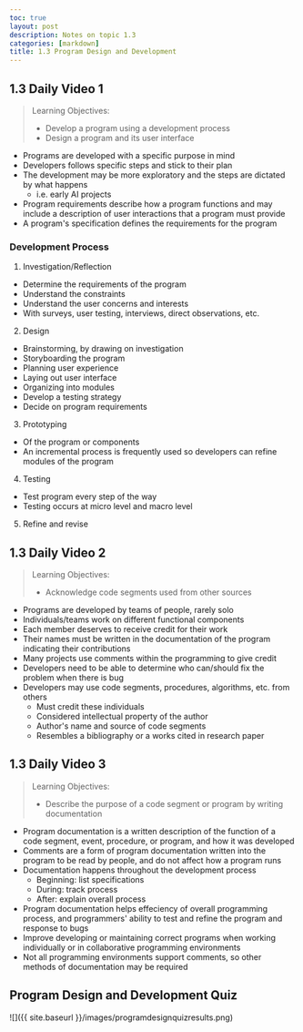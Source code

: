 ```yaml
---
toc: true
layout: post
description: Notes on topic 1.3
categories: [markdown]
title: 1.3 Program Design and Development
---
```


## 1.3 Daily Video 1
> Learning Objectives:
> - Develop a program using a development process
> - Design a program and its user interface


- Programs are developed with a specific purpose in mind
- Developers follows specific steps and stick to their plan
- The development may be more exploratory and the steps are dictated by what happens
    - i.e. early AI projects
- Program requirements describe how a program functions and may include a description of user interactions that a program must provide
- A program's specification defines the requirements for the program

### Development Process
1. Investigation/Reflection
- Determine the requirements of the program
- Understand the constraints
- Understand the user concerns and interests
- With surveys, user testing, interviews, direct observations, etc.
2. Design
- Brainstorming, by drawing on investigation
- Storyboarding the program
- Planning user experience
- Laying out user interface
- Organizing into modules
- Develop a testing strategy
- Decide on program requirements
3. Prototyping
- Of the program or components
- An incremental process is frequently used so developers can refine modules of the program 
4. Testing
- Test program every step of the way
- Testing occurs at micro level and macro level
5. Refine and revise

## 1.3 Daily Video 2
> Learning Objectives:
> - Acknowledge code segments used from other sources

- Programs are developed by teams of people, rarely solo
- Individuals/teams work on different functional components
- Each member deserves to receive credit for their work
- Their names must be written in the documentation of the program indicating their contributions
- Many projects use comments within the programming to give credit
- Developers need to be able to determine who can/should fix the problem when there is bug
- Developers may use code segments, procedures, algorithms, etc. from others
    - Must credit these individuals 
    - Considered intellectual property of the author
    - Author's name and source of code segments
    - Resembles a bibliography or a works cited in research paper

## 1.3 Daily Video 3
> Learning Objectives:
> - Describe the purpose of a code segment or program by writing documentation

- Program documentation is a written description of the function of a code segment, event, procedure, or program, and how it was developed
- Comments are a form of program documentation written into the program to be read by people, and do not affect how a program runs
- Documentation happens throughout the development process
    - Beginning: list specifications
    - During: track process
    - After: explain overall process
- Program documentation helps effeciency of overall programming process, and programmers' ability to test and refine the program and response to bugs
- Improve developing or maintaining correct programs when working individually or in collaborative programming environments
- Not all programming environments support comments, so other methods of documentation may be required

## Program Design and Development Quiz
![]({{ site.baseurl }}/images/programdesignquizresults.png)